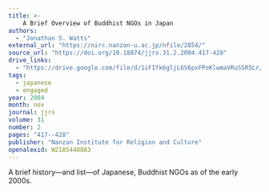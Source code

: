 ```yaml
---
title: >-
    A Brief Overview of Buddhist NGOs in Japan
authors:
  - "Jonathan S. Watts"
external_url: "https://nirc.nanzan-u.ac.jp/nfile/2854/"
source_url: "https://doi.org/10.18874/jjrs.31.2.2004.417-428"
drive_links:
  - "https://drive.google.com/file/d/1iFIfk6gljL6S6pxFPoKlwmaVRuS5R5Lr/view?usp=drivesdk"
tags:
  - japanese
  - engaged
year: 2004
month: nov
journal: jjrs
volume: 31
number: 2
pages: "417--428"
publisher: "Nanzan Institute for Religion and Culture"
openalexid: W2185448883
---
```


A brief history—and list—of Japanese, Buddhist NGOs as of the early 2000s.
